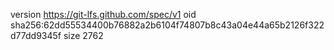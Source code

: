 version https://git-lfs.github.com/spec/v1
oid sha256:62dd55534400b76882a2b6104f74807b8c43a04e44a65b2126f322d77dd9345f
size 2762
